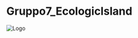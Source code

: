 # Gruppo7_EcologicIsland
![Logo](https://user-images.githubusercontent.com/72707004/122668427-55498000-d1b8-11eb-9552-0638ab8f82a1.png)
